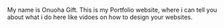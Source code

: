   My name is Onuoha Gift. This is my Portfolio website, where i can tell you about what i do here like vidoes on
  how to design your websites.